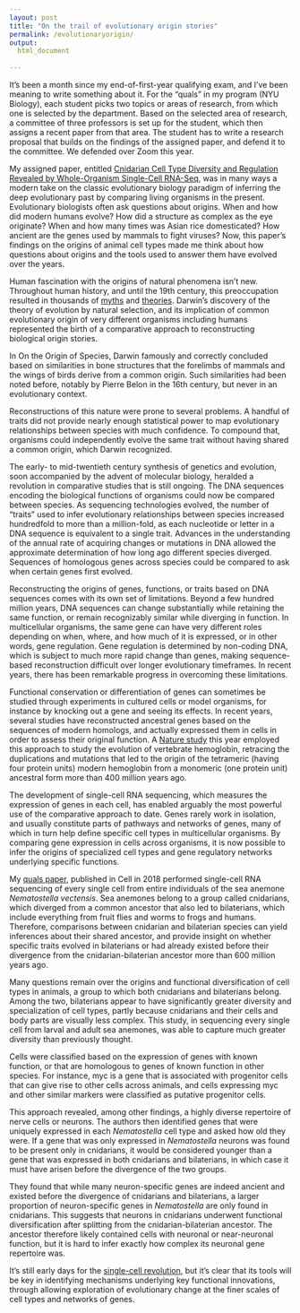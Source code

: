 ```yaml
---
layout: post
title: "On the trail of evolutionary origin stories"
permalink: /evolutionaryorigin/
output: 
  html_document
  
---
```


It’s been a month since my end-of-first-year qualifying exam, and I’ve been meaning to write something about it. For the “quals” in my program (NYU Biology), each student picks two topics or areas of research, from which one is selected by the department. Based on the selected area of research, a committee of three professors is set up for the student, which then assigns a recent paper from that area. The student has to write a research proposal that builds on the findings of the assigned paper, and defend it to the committee. We defended over Zoom this year.  
  
  

My assigned paper, entitled [Cnidarian Cell Type Diversity and Regulation Revealed by Whole-Organism Single-Cell RNA-Seq](https://www.cell.com/cell/fulltext/S0092-8674(18)30596-8?), was in many ways a modern take on the classic evolutionary biology paradigm of inferring the deep evolutionary past by comparing living organisms in the present. Evolutionary biologists often ask questions about origins. When and how did modern humans evolve? How did a structure as complex as the eye originate? When and how many times was Asian rice domesticated? How ancient are the genes used by mammals to fight viruses? Now, this paper’s findings on the origins of animal cell types made me think about how questions about origins and the tools used to answer them have evolved over the years.
  
    
    
Human fascination with the origins of natural phenomena isn’t new. Throughout human history, and until the 19th century, this preoccupation resulted in thousands of [myths](https://www.metmuseum.org/toah/hd/epic/hd_epic.htm) and [theories](https://en.wikipedia.org/wiki/Lamarckism). Darwin’s discovery of the theory of evolution by natural selection, and its implication of common evolutionary origin of very different organisms including humans represented the birth of a comparative approach to reconstructing biological origin stories.
  
    
    
In On the Origin of Species, Darwin famously and correctly concluded based on similarities in bone structures that the forelimbs of mammals and the wings of birds derive from a common origin. Such similarities had been noted before, notably by Pierre Belon in the 16th century, but never in an evolutionary context.
  
    
    
Reconstructions of this nature were prone to several problems. A handful of traits did not provide nearly enough statistical power to map evolutionary relationships between species with much confidence. To compound that, organisms could independently evolve the same trait without having shared a common origin, which Darwin recognized.
  
    
    
The early- to mid-twentieth century synthesis of genetics and evolution, soon accompanied by the advent of molecular biology, heralded a revolution in comparative studies that is still ongoing. The DNA sequences encoding the biological functions of organisms could now be compared between species. As sequencing technologies evolved, the number of “traits” used to infer evolutionary relationships between species increased hundredfold to more than a million-fold, as each nucleotide or letter in a DNA sequence is equivalent to a single trait. Advances in the understanding of the annual rate of acquiring changes or mutations in DNA allowed the approximate determination of how long ago different species diverged. Sequences of homologous genes across species could be compared to ask when certain genes first evolved.
  
    
    
Reconstructing the origins of genes, functions, or traits based on DNA sequences comes with its own set of limitations. Beyond a few hundred million years, DNA sequences can change substantially while retaining the same function, or remain recognizably similar while diverging in function. In multicellular organisms, the same gene can have very different roles depending on when, where, and how much of it is expressed, or in other words, gene regulation. Gene regulation is determined by non-coding DNA, which is subject to much more rapid change than genes, making sequence-based reconstruction difficult over longer evolutionary timeframes. In recent years, there has been remarkable progress in overcoming these limitations.
  
    
    
Functional conservation or differentiation of genes can sometimes be studied through experiments in cultured cells or model organisms, for instance by knocking out a gene and seeing its effects. In recent years, several studies have reconstructed ancestral genes based on the sequences of modern homologs, and actually expressed them in cells in order to assess their original function. A [Nature study](https://www.nature.com/articles/s41586-020-2292-y) this year employed this approach to study the evolution of vertebrate hemoglobin, retracing the duplications and mutations that led to the origin of the tetrameric (having four protein units) modern hemoglobin from a monomeric (one protein unit) ancestral form more than 400 million years ago.
  
    
    
The development of single-cell RNA sequencing, which measures the expression of genes in each cell, has enabled arguably the most powerful use of the comparative approach to date. Genes rarely work in isolation, and usually constitute parts of pathways and networks of genes, many of which in turn help define specific cell types in multicellular organisms. By comparing gene expression in cells across organisms, it is now possible to infer the origins of specialized cell types and gene regulatory networks underlying specific functions.
  
     
     
My [quals paper](https://www.cell.com/cell/fulltext/S0092-8674(18)30596-8?), published in Cell in 2018 performed single-cell RNA sequencing of every single cell from entire individuals of the sea anemone _Nematostella vectensis_. Sea anemones belong to a group called cnidarians, which diverged from a common ancestor that also led to bilaterians, which include everything from fruit flies and worms to frogs and humans. Therefore, comparisons between cnidarian and bilaterian species can yield inferences about their shared ancestor, and provide insight on whether specific traits evolved in bilaterians or had already existed before their divergence from the cnidarian-bilaterian ancestor more than 600 million years ago.
  
    
    
Many questions remain over the origins and functional diversification of cell types in animals, a group to which both cnidarians and bilaterians belong. Among the two, bilaterians appear to have significantly greater diversity and specialization of cell types, partly because cnidarians and their cells and body parts are visually less complex. This study, in sequencing every single cell from larval and adult sea anemones, was able to capture much greater diversity than previously thought.
  
     
     
Cells were classified based on the expression of genes with known function, or that are homologous to genes of known function in other species. For instance, myc is a gene that is associated with progenitor cells that can give rise to other cells across animals, and cells expressing myc and other similar markers were classified as putative progenitor cells.
  
    
    
This approach revealed, among other findings, a highly diverse repertoire of nerve cells or neurons. The authors then identified genes that were uniquely expressed in each _Nematostella_ cell type and asked how old they were. If a gene that was only expressed in _Nematostella_ neurons was found to be present only in cnidarians, it would be considered younger than a gene that was expressed in both cnidarians and bilaterians, in which case it must have arisen before the divergence of the two groups.
  
    
    
They found that while many neuron-specific genes are indeed ancient and existed before the divergence of cnidarians and bilaterians, a larger proportion of neuron-specific genes in _Nematostella_ are only found in cnidarians. This suggests that neurons in cnidarians underwent functional diversification after splitting from the cnidarian-bilaterian ancestor. The ancestor therefore likely contained cells with neuronal or near-neuronal function, but it is hard to infer exactly how complex its neuronal gene repertoire was.
  
    
    
It’s still early days for the [single-cell revolution](https://genomebiology.biomedcentral.com/articles/10.1186/s13059-020-1926-6), but it’s clear that its tools will be key in identifying mechanisms underlying key functional innovations, through allowing exploration of evolutionary change at the finer scales of cell types and networks of genes.
  
    
